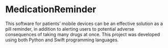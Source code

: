 # MedicationReminder
This software for patients’ mobile devices can be an effective solution as a pill reminder, in addition to alerting users to potential adverse consequences of taking many drugs at once. This project was developed using both Python and Swift programming languages.
